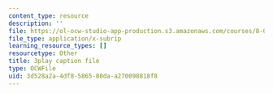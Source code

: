 ```yaml
---
content_type: resource
description: ''
file: https://ol-ocw-studio-app-production.s3.amazonaws.com/courses/8-01sc-classical-mechanics-fall-2016/3d528a2a4df8586580daa270098818f8_ofgusnhQ07Q.vtt
file_type: application/x-subrip
learning_resource_types: []
resourcetype: Other
title: 3play caption file
type: OCWFile
uid: 3d528a2a-4df8-5865-80da-a270098818f8
---
```

